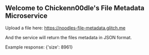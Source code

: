 ## Welcome to Chickenn00dle's File Metadata Microservice

Upload a file here: 
https://noodles-file-metadata.glitch.me

And the service will return the files metadata in JSON format.

Example response:
{'size': 8961}
